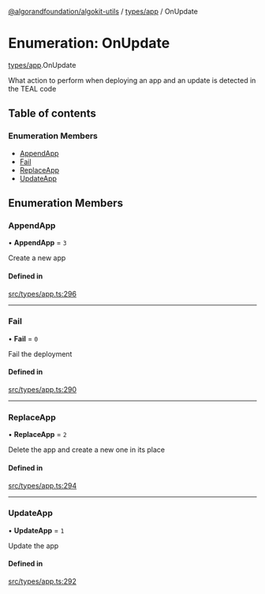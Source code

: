 [@algorandfoundation/algokit-utils](../README.md) / [types/app](../modules/types_app.md) / OnUpdate

# Enumeration: OnUpdate

[types/app](../modules/types_app.md).OnUpdate

What action to perform when deploying an app and an update is detected in the TEAL code

## Table of contents

### Enumeration Members

- [AppendApp](types_app.OnUpdate.md#appendapp)
- [Fail](types_app.OnUpdate.md#fail)
- [ReplaceApp](types_app.OnUpdate.md#replaceapp)
- [UpdateApp](types_app.OnUpdate.md#updateapp)

## Enumeration Members

### AppendApp

• **AppendApp** = ``3``

Create a new app

#### Defined in

[src/types/app.ts:296](https://github.com/lempira/algokit-utils-ts/blob/main/src/types/app.ts#L296)

___

### Fail

• **Fail** = ``0``

Fail the deployment

#### Defined in

[src/types/app.ts:290](https://github.com/lempira/algokit-utils-ts/blob/main/src/types/app.ts#L290)

___

### ReplaceApp

• **ReplaceApp** = ``2``

Delete the app and create a new one in its place

#### Defined in

[src/types/app.ts:294](https://github.com/lempira/algokit-utils-ts/blob/main/src/types/app.ts#L294)

___

### UpdateApp

• **UpdateApp** = ``1``

Update the app

#### Defined in

[src/types/app.ts:292](https://github.com/lempira/algokit-utils-ts/blob/main/src/types/app.ts#L292)
